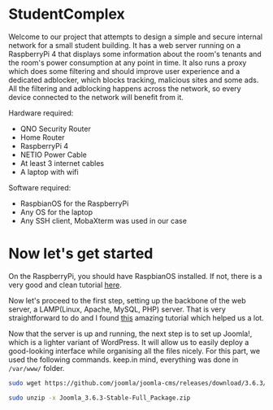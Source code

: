 # StudentComplex
Welcome to our project that attempts to design a simple and secure internal network for a small student building. It has a web server running on a RaspberryPi 4 that displays some information about the room's tenants and the room's power consumption at any point in time. It also runs a proxy which does some filtering and should improve user experience and a dedicated adblocker, which blocks tracking, malicious sites and some ads. All the filtering and adblocking happens across the network, so every device connected to the network will benefit from it.

Hardware required:
  - QNO Security Router
  - Home Router
  - RaspberryPi 4
  - NETIO Power Cable
  - At least 3 internet cables
  - A laptop with wifi

Software required:
  - RaspbianOS for the RaspberryPi
  - Any OS for the laptop
  - Any SSH client, MobaXterm was used in our case

# Now let's get started
On the RaspberryPi, you should have RaspbianOS installed. If not, there is a very good and clean tutorial [here](https://www.raspberrypi.com/documentation/computers/getting-started.html#installing-the-operating-system).

Now let's proceed to the first step, setting up the backbone of the web server, a LAMP(Linux, Apache, MySQL, PHP) server. That is very straightforward to do and I found [this](https://randomnerdtutorials.com/raspberry-pi-apache-mysql-php-lamp-server/) amazing tutorial which helped us a lot.

Now that the server is up and running, the next step is to set up Joomla!, which is a lighter variant of WordPress. It will allow us to easily deploy a good-looking interface while organising all the files nicely. For this part, we used the following commands. keep.in mind, everything was done in ```/var/www/``` folder.
```bash
sudo wget https://github.com/joomla/joomla-cms/releases/download/3.6.3/Joomla_3.6.3-Stable-Full_Package.zip
```
```bash
sudo unzip -x Joomla_3.6.3-Stable-Full_Package.zip
```

